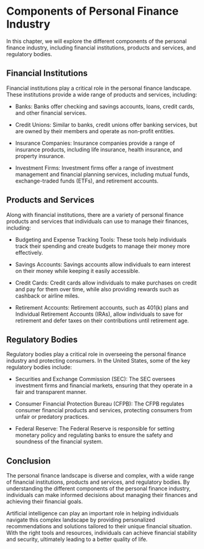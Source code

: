 Components of Personal Finance Industry
==============================================================================

In this chapter, we will explore the different components of the personal finance industry, including financial institutions, products and services, and regulatory bodies.

Financial Institutions
----------------------

Financial institutions play a critical role in the personal finance landscape. These institutions provide a wide range of products and services, including:

* Banks: Banks offer checking and savings accounts, loans, credit cards, and other financial services.

* Credit Unions: Similar to banks, credit unions offer banking services, but are owned by their members and operate as non-profit entities.

* Insurance Companies: Insurance companies provide a range of insurance products, including life insurance, health insurance, and property insurance.

* Investment Firms: Investment firms offer a range of investment management and financial planning services, including mutual funds, exchange-traded funds (ETFs), and retirement accounts.

Products and Services
---------------------

Along with financial institutions, there are a variety of personal finance products and services that individuals can use to manage their finances, including:

* Budgeting and Expense Tracking Tools: These tools help individuals track their spending and create budgets to manage their money more effectively.

* Savings Accounts: Savings accounts allow individuals to earn interest on their money while keeping it easily accessible.

* Credit Cards: Credit cards allow individuals to make purchases on credit and pay for them over time, while also providing rewards such as cashback or airline miles.

* Retirement Accounts: Retirement accounts, such as 401(k) plans and Individual Retirement Accounts (IRAs), allow individuals to save for retirement and defer taxes on their contributions until retirement age.

Regulatory Bodies
-----------------

Regulatory bodies play a critical role in overseeing the personal finance industry and protecting consumers. In the United States, some of the key regulatory bodies include:

* Securities and Exchange Commission (SEC): The SEC oversees investment firms and financial markets, ensuring that they operate in a fair and transparent manner.

* Consumer Financial Protection Bureau (CFPB): The CFPB regulates consumer financial products and services, protecting consumers from unfair or predatory practices.

* Federal Reserve: The Federal Reserve is responsible for setting monetary policy and regulating banks to ensure the safety and soundness of the financial system.

Conclusion
----------

The personal finance landscape is diverse and complex, with a wide range of financial institutions, products and services, and regulatory bodies. By understanding the different components of the personal finance industry, individuals can make informed decisions about managing their finances and achieving their financial goals.

Artificial intelligence can play an important role in helping individuals navigate this complex landscape by providing personalized recommendations and solutions tailored to their unique financial situation. With the right tools and resources, individuals can achieve financial stability and security, ultimately leading to a better quality of life.
